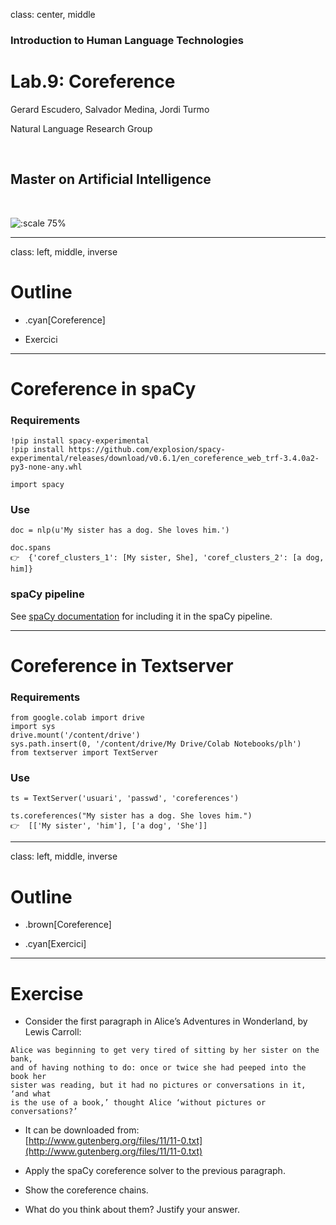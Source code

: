 class: center, middle

### Introduction to Human Language Technologies

# Lab.9: Coreference

Gerard Escudero, Salvador Medina, Jordi Turmo

Natural Language Research Group

<br>

## Master on Artificial Intelligence

<br>

![:scale 75%](fib.png)

---
class: left, middle, inverse

# Outline

- .cyan[Coreference]

- Exercici

---

# Coreference in spaCy

### Requirements

```python3
!pip install spacy-experimental
!pip install https://github.com/explosion/spacy-experimental/releases/download/v0.6.1/en_coreference_web_trf-3.4.0a2-py3-none-any.whl

import spacy
```

### Use

```python3
doc = nlp(u'My sister has a dog. She loves him.')

doc.spans
👉  {'coref_clusters_1': [My sister, She], 'coref_clusters_2': [a dog, him]}
```

### spaCy pipeline

See [spaCy documentation](https://spacy.io/api/coref/) for including it in the spaCy pipeline.

---

# Coreference in Textserver

### Requirements

```python3
from google.colab import drive
import sys
drive.mount('/content/drive')
sys.path.insert(0, '/content/drive/My Drive/Colab Notebooks/plh')
from textserver import TextServer
```

### Use

```python3
ts = TextServer('usuari', 'passwd', 'coreferences')

ts.coreferences("My sister has a dog. She loves him.")
👉  [['My sister', 'him'], ['a dog', 'She']]
```

---
class: left, middle, inverse

# Outline

- .brown[Coreference]

- .cyan[Exercici]

---

# Exercise

* Consider the first paragraph in Alice’s Adventures in Wonderland, by Lewis Carroll:
```
Alice was beginning to get very tired of sitting by her sister on the bank, 
and of having nothing to do: once or twice she had peeped into the book her 
sister was reading, but it had no pictures or conversations in it, ‘and what 
is the use of a book,’ thought Alice ‘without pictures or conversations?’
```

* It can be downloaded from: <br>
[http://www.gutenberg.org/files/11/11-0.txt](http://www.gutenberg.org/files/11/11-0.txt)

* Apply the spaCy coreference solver to the previous paragraph.

* Show the coreference chains. 

* What do you think about them? Justify your answer.



